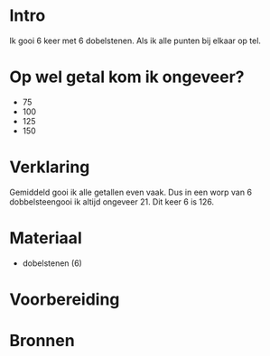# Intro
Ik gooi 6 keer met 6 dobelstenen. Als ik alle punten bij elkaar
op tel.


# Op wel getal kom ik ongeveer?
- 75
- 100
- 125
- 150

# Verklaring
Gemiddeld gooi ik alle getallen even vaak. Dus in een worp van 6 dobbelsteengooi ik altijd ongeveer 21. Dit keer 6 is 126.


# Materiaal
- dobelstenen (6)

# Voorbereiding


# Bronnen
